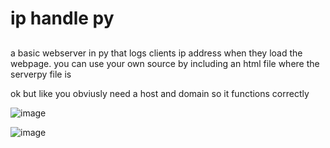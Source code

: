 # ip handle py
## 
a basic webserver in py that logs clients ip address when they load the webpage.
you can use your own source by including an html file where the serverpy file is

ok but like you obviusly need a host and domain so it functions correctly

![image](https://user-images.githubusercontent.com/66269103/209236028-3524b730-5f21-4fce-8245-f6971f80f028.png)

![image](https://user-images.githubusercontent.com/66269103/209236099-ff5b0568-6f76-461e-8c5a-f4eef990a790.png)
